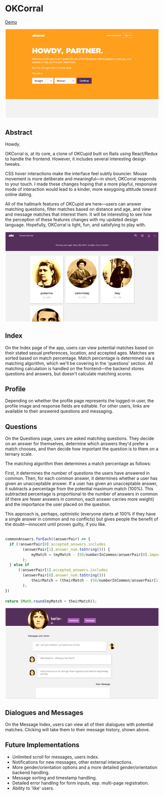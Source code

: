 # OKCorral

[Demo](https://okcorral.herokuapp.com)

![signup](app/assets/images/signin-screenshot.png)

## Abstract

Howdy.

OKCorral is, at its core, a clone of OKCupid built on Rails using React/Redux to handle the frontend. However, it includes several interesting design tweaks.

CSS hover interactions make the interface feel subtly bouncier. Mouse movement is more deliberate and meaningful—in short, OKCorral responds to your touch. I made these changes hoping that a more playful, responsive mode of interaction would lead to a kinder, more easygoing attitude toward online dating.

All of the hallmark features of OKCupid are here—users can answer matching questions, filter matches based on distance and age, and view and message matches that interest them. It will be interesting to see how the perception of these features changes with my updated design language. Hopefully, OKCorral is light, fun, and satisfying to play with.

![index](app/assets/images/index-screenshot.png)

## Index

On the Index page of the app, users can view potential matches based on their stated sexual preferences, location, and accepted ages. Matches are sorted based on match percentage. Match percentage is determined via a matching algorithm, which we'll be covering in the 'questions' section. All matching calculation is handled on the frontend—the backend stores questions and answers, but doesn't calculate matching scores.

## Profile

Depending on whether the profile page represents the logged-in user, the profile image and response fields are editable. For other users, links are available to their answered questions and messaging.

## Questions

On the Questions page, users are asked matching questions. They decide on an answer for themselves, determine which answers they'd prefer a match chooses, and then decide how important the question is to them on a ternary scale.

The matching algorithm then determines a match percentage as follows:

First, it determines the number of questions the users have answered in common. Then, for each common answer, it determines whether a user has given an unacceptable answer. If a user has given an unacceptable answer, it subtracts a percentage from the potential maximum match (100%). This subtracted percentage is proportional to the number of answers in common (if there are fewer answers in common, each answer carries more weight) and the importance the user placed on the question.

This approach is, perhaps, optimistic (everyone starts at 100% if they have a single answer in common and no conflicts) but gives people the benefit of the doubt—innocent until proven guilty, if you like.

```javascript

commonAnswers.forEach((answerPair) => {
  if (!answerPair[0].accepted_answers.includes
        (answerPair[1].answer_num.toString())) {
            myMatch = (myMatch - (50/numberInCommon/answerPair[0].importance)
        );
  } else if
      (!answerPair[1].accepted_answers.includes
        (answerPair[0].answer_num.toString()))
            theirMatch = (theirMatch - (50/numberInCommon/answerPair[1].importance)
        );
})

return (Math.round(myMatch + theirMatch));

```


![messages](app/assets/images/messages-screenshot.png)

## Dialogues and Messages

On the Message Index, users can view all of their dialogues with potential matches. Clicking will take them to their message history, shown above.

## Future Implementations

* Unlimited scroll for messages, users index.
* Notifications for new messages, other external interactions.
* More gender/orientation options and a more detailed gender/orientation backend handling.
* Message sorting and timestamp handling.
* Detailed error handling for form inputs, esp. multi-page registration.
* Ability to 'like' users.
